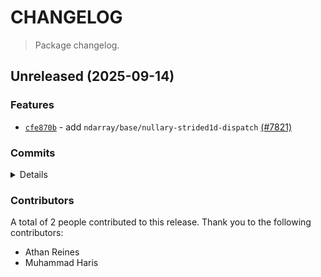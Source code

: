 # CHANGELOG

> Package changelog.

<section class="release" id="unreleased">

## Unreleased (2025-09-14)

<section class="features">

### Features

-   [`cfe870b`](https://github.com/stdlib-js/stdlib/commit/cfe870b5ab3798377068aba5e239bf50f730f116) - add `ndarray/base/nullary-strided1d-dispatch` [(#7821)](https://github.com/stdlib-js/stdlib/pull/7821)

</section>

<!-- /.features -->

<section class="commits">

### Commits

<details>

-   [`5396232`](https://github.com/stdlib-js/stdlib/commit/539623214add7405c45c70f16ef7ab001f5dc0e0) - **refactor:** use base utility _(by Athan Reines)_
-   [`c8cc121`](https://github.com/stdlib-js/stdlib/commit/c8cc12198846d498a7999e0c0622fa4721f66e0d) - **docs:** fix comment _(by Athan Reines)_
-   [`cfe870b`](https://github.com/stdlib-js/stdlib/commit/cfe870b5ab3798377068aba5e239bf50f730f116) - **feat:** add `ndarray/base/nullary-strided1d-dispatch` [(#7821)](https://github.com/stdlib-js/stdlib/pull/7821) _(by Muhammad Haris, Athan Reines, stdlib-bot)_

</details>

</section>

<!-- /.commits -->

<section class="contributors">

### Contributors

A total of 2 people contributed to this release. Thank you to the following contributors:

-   Athan Reines
-   Muhammad Haris

</section>

<!-- /.contributors -->

</section>

<!-- /.release -->

